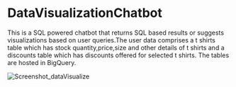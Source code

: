 # DataVisualizationChatbot

This is a SQL powered chatbot that returns SQL based results or suggests visualizations based on user queries.The user data comprises a t shirts table which has stock quantity,price,size and other details of t shirts and a discounts table which has discounts offered for selected t shirts. The tables are hosted in BigQuery.

![Screenshot_dataVisualize](https://github.com/user-attachments/assets/5ab55cd1-3dbd-427d-84f5-c17da5da34df)
